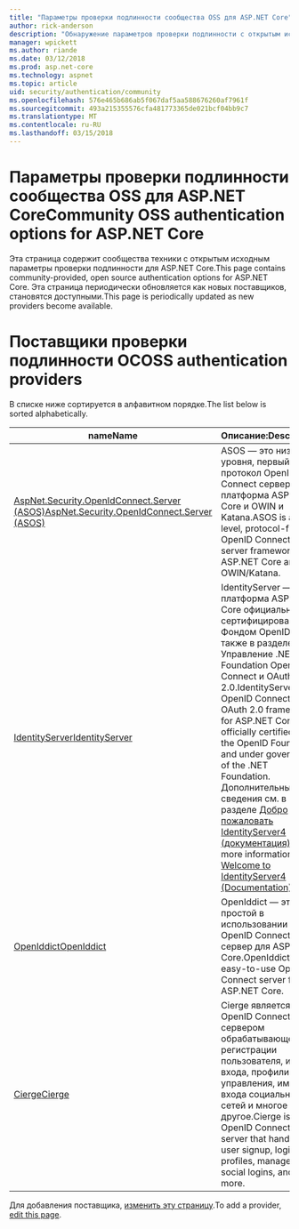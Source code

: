 ```yaml
---
title: "Параметры проверки подлинности сообщества OSS для ASP.NET Core"
author: rick-anderson
description: "Обнаружение параметров проверки подлинности с открытым исходным кодом для ASP.NET Core."
manager: wpickett
ms.author: riande
ms.date: 03/12/2018
ms.prod: asp.net-core
ms.technology: aspnet
ms.topic: article
uid: security/authentication/community
ms.openlocfilehash: 576e465b686ab5f067daf5aa588676260af7961f
ms.sourcegitcommit: 493a215355576cfa481773365de021bcf04bb9c7
ms.translationtype: MT
ms.contentlocale: ru-RU
ms.lasthandoff: 03/15/2018
---
```

# <a name="community-oss-authentication-options-for-aspnet-core"></a><span data-ttu-id="20a68-103">Параметры проверки подлинности сообщества OSS для ASP.NET Core</span><span class="sxs-lookup"><span data-stu-id="20a68-103">Community OSS authentication options for ASP.NET Core</span></span>

<span data-ttu-id="20a68-104">Эта страница содержит сообщества техники с открытым исходным параметры проверки подлинности для ASP.NET Core.</span><span class="sxs-lookup"><span data-stu-id="20a68-104">This page contains community-provided, open source authentication options for ASP.NET Core.</span></span> <span data-ttu-id="20a68-105">Эта страница периодически обновляется как новых поставщиков, становятся доступными.</span><span class="sxs-lookup"><span data-stu-id="20a68-105">This page is periodically updated as new providers become available.</span></span>

# <a name="oss-authentication-providers"></a><span data-ttu-id="20a68-106">Поставщики проверки подлинности ОС</span><span class="sxs-lookup"><span data-stu-id="20a68-106">OSS authentication providers</span></span>

<span data-ttu-id="20a68-107">В списке ниже сортируется в алфавитном порядке.</span><span class="sxs-lookup"><span data-stu-id="20a68-107">The list below is sorted alphabetically.</span></span>

| <span data-ttu-id="20a68-108">name</span><span class="sxs-lookup"><span data-stu-id="20a68-108">Name</span></span> | <span data-ttu-id="20a68-109">Описание:</span><span class="sxs-lookup"><span data-stu-id="20a68-109">Description</span></span> |
| ---- | ----------- |
| [<span data-ttu-id="20a68-110">AspNet.Security.OpenIdConnect.Server (ASOS)</span><span class="sxs-lookup"><span data-stu-id="20a68-110">AspNet.Security.OpenIdConnect.Server (ASOS)</span></span>](https://github.com/aspnet-contrib/AspNet.Security.OpenIdConnect.Server) | <span data-ttu-id="20a68-111">ASOS — это низкого уровня, первый протокол OpenID Connect сервер платформа ASP.NET Core и OWIN и Katana.</span><span class="sxs-lookup"><span data-stu-id="20a68-111">ASOS is a low-level, protocol-first OpenID Connect server framework for ASP.NET Core and OWIN/Katana.</span></span> |
| [<span data-ttu-id="20a68-112">IdentityServer</span><span class="sxs-lookup"><span data-stu-id="20a68-112">IdentityServer</span></span>](https://identityserver.io/) | <span data-ttu-id="20a68-113">IdentityServer — платформа ASP.NET Core официально сертифицирована Фондом OpenID, а также в разделе Управление .NET Foundation OpenID Connect и OAuth 2.0.</span><span class="sxs-lookup"><span data-stu-id="20a68-113">IdentityServer is an OpenID Connect and OAuth 2.0 framework for ASP.NET Core, officially certified by the OpenID Foundation and under governance of the .NET Foundation.</span></span> <span data-ttu-id="20a68-114">Дополнительные сведения см. в разделе [Добро пожаловать IdentityServer4 (документация)](https://identityserver4.readthedocs.io/en/release/).</span><span class="sxs-lookup"><span data-stu-id="20a68-114">For more information, see [Welcome to IdentityServer4 (Documentation)](https://identityserver4.readthedocs.io/en/release/).</span></span> |
| [<span data-ttu-id="20a68-115">OpenIddict</span><span class="sxs-lookup"><span data-stu-id="20a68-115">OpenIddict</span></span>](https://github.com/openiddict/openiddict-core) | <span data-ttu-id="20a68-116">OpenIddict — это простой в использовании OpenID Connect сервер для ASP.NET Core.</span><span class="sxs-lookup"><span data-stu-id="20a68-116">OpenIddict is an easy-to-use OpenID Connect server for ASP.NET Core.</span></span> |
| [<span data-ttu-id="20a68-117">Cierge</span><span class="sxs-lookup"><span data-stu-id="20a68-117">Cierge</span></span>](https://github.com/pwdless/Cierge) | <span data-ttu-id="20a68-118">Cierge является OpenID Connect сервером обрабатывающему регистрации пользователя, имени входа, профили, управления, имена входа социальных сетей и многое другое.</span><span class="sxs-lookup"><span data-stu-id="20a68-118">Cierge is an OpenID Connect server that handles user signup, login, profiles, management, social logins, and more.</span></span> |

<span data-ttu-id="20a68-119">Для добавления поставщика, [изменить эту страницу](https://github.com/login?return_to=https%3A%2F%2Fgithub.com%2Faspnet%2FDocs%2Fedit%2Fmaster%2Faspnetcore%2Fsecurity%2Fauthentication%2Fcommunity.md).</span><span class="sxs-lookup"><span data-stu-id="20a68-119">To add a provider, [edit this page](https://github.com/login?return_to=https%3A%2F%2Fgithub.com%2Faspnet%2FDocs%2Fedit%2Fmaster%2Faspnetcore%2Fsecurity%2Fauthentication%2Fcommunity.md).</span></span>

